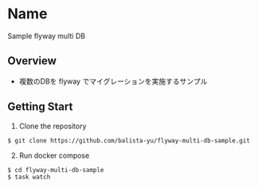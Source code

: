 # Name

Sample flyway multi DB

## Overview

- 複数のDBを flyway でマイグレーションを実施するサンプル

## Getting Start

1. Clone the repository

```
$ git clone https://github.com/balista-yu/flyway-multi-db-sample.git
```

2. Run docker compose
```
$ cd flyway-multi-db-sample
$ task watch
```
